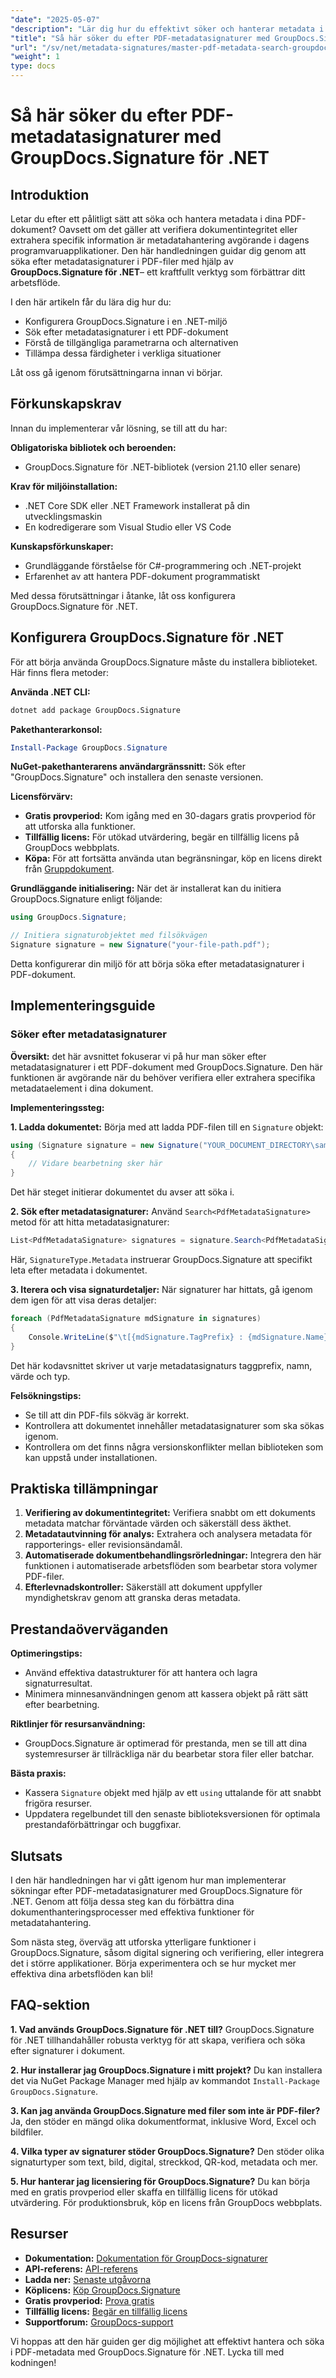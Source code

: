 ```yaml
---
"date": "2025-05-07"
"description": "Lär dig hur du effektivt söker och hanterar metadata i PDF-dokument med GroupDocs.Signature för .NET. Den här guiden behandlar installation, sökning och praktiska tillämpningar."
"title": "Så här söker du efter PDF-metadatasignaturer med GroupDocs.Signature för .NET"
"url": "/sv/net/metadata-signatures/master-pdf-metadata-search-groupdocs-signature-dotnet/"
"weight": 1
type: docs
---
```

# Så här söker du efter PDF-metadatasignaturer med GroupDocs.Signature för .NET

## Introduktion

Letar du efter ett pålitligt sätt att söka och hantera metadata i dina PDF-dokument? Oavsett om det gäller att verifiera dokumentintegritet eller extrahera specifik information är metadatahantering avgörande i dagens programvaruapplikationer. Den här handledningen guidar dig genom att söka efter metadatasignaturer i PDF-filer med hjälp av **GroupDocs.Signature för .NET**– ett kraftfullt verktyg som förbättrar ditt arbetsflöde.

I den här artikeln får du lära dig hur du:
- Konfigurera GroupDocs.Signature i en .NET-miljö
- Sök efter metadatasignaturer i ett PDF-dokument
- Förstå de tillgängliga parametrarna och alternativen
- Tillämpa dessa färdigheter i verkliga situationer

Låt oss gå igenom förutsättningarna innan vi börjar.

## Förkunskapskrav

Innan du implementerar vår lösning, se till att du har:

**Obligatoriska bibliotek och beroenden:**
- GroupDocs.Signature för .NET-bibliotek (version 21.10 eller senare)

**Krav för miljöinstallation:**
- .NET Core SDK eller .NET Framework installerat på din utvecklingsmaskin
- En kodredigerare som Visual Studio eller VS Code

**Kunskapsförkunskaper:**
- Grundläggande förståelse för C#-programmering och .NET-projekt
- Erfarenhet av att hantera PDF-dokument programmatiskt

Med dessa förutsättningar i åtanke, låt oss konfigurera GroupDocs.Signature för .NET.

## Konfigurera GroupDocs.Signature för .NET

För att börja använda GroupDocs.Signature måste du installera biblioteket. Här finns flera metoder:

**Använda .NET CLI:**
```bash
dotnet add package GroupDocs.Signature
```

**Pakethanterarkonsol:**
```powershell
Install-Package GroupDocs.Signature
```

**NuGet-pakethanterarens användargränssnitt:**
Sök efter "GroupDocs.Signature" och installera den senaste versionen.

**Licensförvärv:**
- **Gratis provperiod:** Kom igång med en 30-dagars gratis provperiod för att utforska alla funktioner.
- **Tillfällig licens:** För utökad utvärdering, begär en tillfällig licens på GroupDocs webbplats.
- **Köpa:** För att fortsätta använda utan begränsningar, köp en licens direkt från [Gruppdokument](https://purchase.groupdocs.com/buy).

**Grundläggande initialisering:**
När det är installerat kan du initiera GroupDocs.Signature enligt följande:

```csharp
using GroupDocs.Signature;

// Initiera signaturobjektet med filsökvägen
Signature signature = new Signature("your-file-path.pdf");
```

Detta konfigurerar din miljö för att börja söka efter metadatasignaturer i PDF-dokument.

## Implementeringsguide

### Söker efter metadatasignaturer

**Översikt:**
det här avsnittet fokuserar vi på hur man söker efter metadatasignaturer i ett PDF-dokument med GroupDocs.Signature. Den här funktionen är avgörande när du behöver verifiera eller extrahera specifika metadataelement i dina dokument.

**Implementeringssteg:**

**1. Ladda dokumentet:**
Börja med att ladda PDF-filen till en `Signature` objekt:

```csharp
using (Signature signature = new Signature("YOUR_DOCUMENT_DIRECTORY\sample_signed_metadata.pdf"))
{
    // Vidare bearbetning sker här
}
```

Det här steget initierar dokumentet du avser att söka i.

**2. Sök efter metadatasignaturer:**
Använd `Search<PdfMetadataSignature>` metod för att hitta metadatasignaturer:

```csharp
List<PdfMetadataSignature> signatures = signature.Search<PdfMetadataSignature>(SignatureType.Metadata);
```

Här, `SignatureType.Metadata` instruerar GroupDocs.Signature att specifikt leta efter metadata i dokumentet.

**3. Iterera och visa signaturdetaljer:**
När signaturer har hittats, gå igenom dem igen för att visa deras detaljer:

```csharp
foreach (PdfMetadataSignature mdSignature in signatures)
{
    Console.WriteLine($"\t[{mdSignature.TagPrefix} : {mdSignature.Name}] = {mdSignature.Value} ({mdSignature.Type})");
}
```

Det här kodavsnittet skriver ut varje metadatasignaturs taggprefix, namn, värde och typ.

**Felsökningstips:**
- Se till att din PDF-fils sökväg är korrekt.
- Kontrollera att dokumentet innehåller metadatasignaturer som ska sökas igenom.
- Kontrollera om det finns några versionskonflikter mellan biblioteken som kan uppstå under installationen.

## Praktiska tillämpningar

1. **Verifiering av dokumentintegritet:** Verifiera snabbt om ett dokuments metadata matchar förväntade värden och säkerställ dess äkthet.
2. **Metadatautvinning för analys:** Extrahera och analysera metadata för rapporterings- eller revisionsändamål.
3. **Automatiserade dokumentbehandlingsrörledningar:** Integrera den här funktionen i automatiserade arbetsflöden som bearbetar stora volymer PDF-filer.
4. **Efterlevnadskontroller:** Säkerställ att dokument uppfyller myndighetskrav genom att granska deras metadata.

## Prestandaöverväganden

**Optimeringstips:**
- Använd effektiva datastrukturer för att hantera och lagra signaturresultat.
- Minimera minnesanvändningen genom att kassera objekt på rätt sätt efter bearbetning.

**Riktlinjer för resursanvändning:**
- GroupDocs.Signature är optimerad för prestanda, men se till att dina systemresurser är tillräckliga när du bearbetar stora filer eller batchar.

**Bästa praxis:**
- Kassera `Signature` objekt med hjälp av ett `using` uttalande för att snabbt frigöra resurser.
- Uppdatera regelbundet till den senaste biblioteksversionen för optimala prestandaförbättringar och buggfixar.

## Slutsats

I den här handledningen har vi gått igenom hur man implementerar sökningar efter PDF-metadatasignaturer med GroupDocs.Signature för .NET. Genom att följa dessa steg kan du förbättra dina dokumenthanteringsprocesser med effektiva funktioner för metadatahantering.

Som nästa steg, överväg att utforska ytterligare funktioner i GroupDocs.Signature, såsom digital signering och verifiering, eller integrera det i större applikationer. Börja experimentera och se hur mycket mer effektiva dina arbetsflöden kan bli!

## FAQ-sektion

**1. Vad används GroupDocs.Signature för .NET till?**
GroupDocs.Signature för .NET tillhandahåller robusta verktyg för att skapa, verifiera och söka efter signaturer i dokument.

**2. Hur installerar jag GroupDocs.Signature i mitt projekt?**
Du kan installera det via NuGet Package Manager med hjälp av kommandot `Install-Package GroupDocs.Signature`.

**3. Kan jag använda GroupDocs.Signature med filer som inte är PDF-filer?**
Ja, den stöder en mängd olika dokumentformat, inklusive Word, Excel och bildfiler.

**4. Vilka typer av signaturer stöder GroupDocs.Signature?**
Den stöder olika signaturtyper som text, bild, digital, streckkod, QR-kod, metadata och mer.

**5. Hur hanterar jag licensiering för GroupDocs.Signature?**
Du kan börja med en gratis provperiod eller skaffa en tillfällig licens för utökad utvärdering. För produktionsbruk, köp en licens från GroupDocs webbplats.

## Resurser

- **Dokumentation:** [Dokumentation för GroupDocs-signaturer](https://docs.groupdocs.com/signature/net/)
- **API-referens:** [API-referens](https://reference.groupdocs.com/signature/net/)
- **Ladda ner:** [Senaste utgåvorna](https://releases.groupdocs.com/signature/net/)
- **Köplicens:** [Köp GroupDocs.Signature](https://purchase.groupdocs.com/buy)
- **Gratis provperiod:** [Prova gratis](https://releases.groupdocs.com/signature/net/)
- **Tillfällig licens:** [Begär en tillfällig licens](https://purchase.groupdocs.com/temporary-license/)
- **Supportforum:** [GroupDocs-support](https://forum.groupdocs.com/c/signature/)

Vi hoppas att den här guiden ger dig möjlighet att effektivt hantera och söka i PDF-metadata med GroupDocs.Signature för .NET. Lycka till med kodningen!